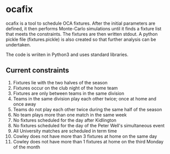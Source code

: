 # ocafix

ocafix is a tool to schedule OCA fixtures.  After the initial parameters are defined, it then performs
Monte-Carlo simulations until it finds a fixture list that meets the constraints.  The fixtures are
then written stdout.  A python pickle file (fixtures.pickle) is also created so that further analysis
can be undertaken.

The code is wriiten in Python3 and uses standard libraries.

## Current constraints

1. Fixtures lie with the two halves of the season
2. Fixtures occur on the club night of the home team
3. Fixtures are only between teams in the same division
4. Teams in the same division play each other twice; once at home and once away
5. Teams do not play each other twice during the same half of the season
6. No team plays more than one match in the same week
7. No fixtures scheduled for the day after Kidlington
8. No fixtures scheduled for the day of the Peter Well's simultaneous event
9. All University matches are scheduled in term time
10. Cowley does not have more than 3 fixtures at home on the same day
11. Cowley does not have more than 1 fixtures at home on the third Monday of the month
